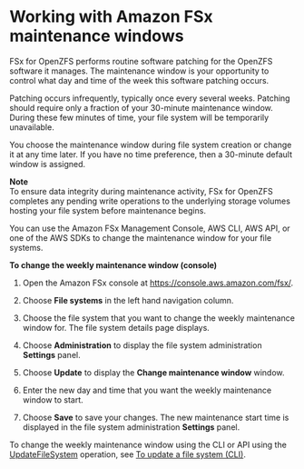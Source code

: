 # Working with Amazon FSx maintenance windows<a name="maintenance-windows"></a>

FSx for OpenZFS performs routine software patching for the OpenZFS software it manages\. The maintenance window is your opportunity to control what day and time of the week this software patching occurs\.

Patching occurs infrequently, typically once every several weeks\. Patching should require only a fraction of your 30\-minute maintenance window\. During these few minutes of time, your file system will be temporarily unavailable\.

You choose the maintenance window during file system creation or change it at any time later\. If you have no time preference, then a 30\-minute default window is assigned\.

**Note**  
To ensure data integrity during maintenance activity, FSx for OpenZFS completes any pending write operations to the underlying storage volumes hosting your file system before maintenance begins\.

You can use the Amazon FSx Management Console, AWS CLI, AWS API, or one of the AWS SDKs to change the maintenance window for your file systems\.

**To change the weekly maintenance window \(console\)**

1. Open the Amazon FSx console at [https://console\.aws\.amazon\.com/fsx/](https://console.aws.amazon.com/fsx/)\.

1. Choose **File systems** in the left hand navigation column\.

1. Choose the file system that you want to change the weekly maintenance window for\. The file system details page displays\.

1. Choose **Administration** to display the file system administration **Settings** panel\.

1. Choose **Update** to display the **Change maintenance window** window\.

1.  Enter the new day and time that you want the weekly maintenance window to start\.

1. Choose **Save** to save your changes\. The new maintenance start time is displayed in the file system administration **Settings** panel\.

To change the weekly maintenance window using the CLI or API using the [UpdateFileSystem](https://docs.aws.amazon.com/fsx/latest/APIReference/API_UpdateFileSystem.html) operation, see [To update a file system \(CLI\)](updating-file-system.md#update-file-system-cli)\.
